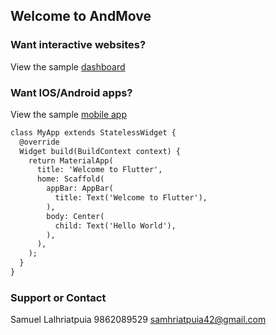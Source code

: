 ## Welcome to AndMove
### Want interactive websites?
View the sample [dashboard](https://github.com/samhriatpuia/info/blob/main/fishinfo.JPG?raw=true)

### Want IOS/Android apps?
View the sample [mobile app](https://raw.githubusercontent.com/samhriatpuia/info/main/Screenshot_20210512_205246.jpg)

```markdown
class MyApp extends StatelessWidget {
  @override
  Widget build(BuildContext context) {
    return MaterialApp(
      title: 'Welcome to Flutter',
      home: Scaffold(
        appBar: AppBar(
          title: Text('Welcome to Flutter'),
        ),
        body: Center(
          child: Text('Hello World'),
        ),
      ),
    );
  }
}
```


### Support or Contact

Samuel Lalhriatpuia
9862089529
samhriatpuia42@gmail.com
